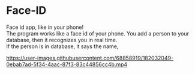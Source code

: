 # Face-ID
Face id app, like in your phone!  
The program works like a face id of your phone. You add a person to your database, then it recognizes you in real time.  
If the person is in database, it says the name, 

https://user-images.githubusercontent.com/68858919/182032049-0ebab7ad-5f34-4aac-87f3-83c44856cc4b.mp4


